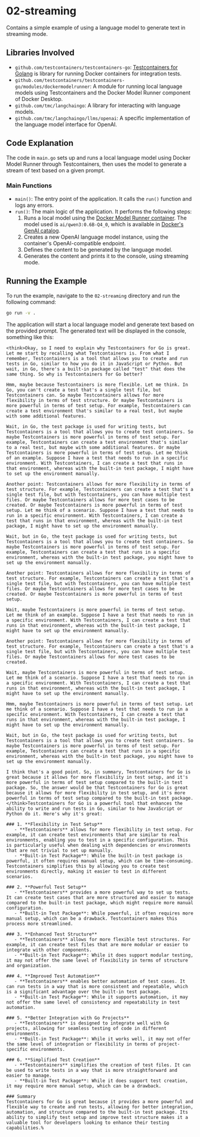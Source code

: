 # 02-streaming

Contains a simple example of using a language model to generate text in streaming mode.

## Libraries Involved

- `github.com/testcontainers/testcontainers-go`: [Testcontainers for Golang](https://github.com/testcontainers/testcontainers-go) is library for running Docker containers for integration tests.
- `github.com/testcontainers/testcontainers-go/modules/dockermodelrunner`: A module for running local language models using Testcontainers and the Docker Model Runner component of Docker Desktop.
- `github.com/tmc/langchaingo`: A library for interacting with language models.
- `github.com/tmc/langchaingo/llms/openai`: A specific implementation of the language model interface for OpenAI.

## Code Explanation

The code in `main.go` sets up and runs a local language model using Docker Model Runner through Testcontainers, then uses the model to generate a stream of text based on a given prompt.

### Main Functions

- `main()`: The entry point of the application. It calls the `run()` function and logs any errors.
- `run()`: The main logic of the application. It performs the following steps:
  1. Runs a local model using the [Docker Model Runner container](https://golang.testcontainers.org/modules/dockermodelrunner/). The model used is `ai/qwen3:0.6B-Q4_0`, which is available in [Docker's GenAI catalog](https://hub.docker.com/catalogs/gen-ai).
  2. Creates a new OpenAI language model instance, using the container's OpenAI-compatible endpoint.
  3. Defines the content to be generated by the language model.
  4. Generates the content and prints it to the console, using streaming mode.

## Running the Example

To run the example, navigate to the `02-streaming` directory and run the following command:

```sh
go run -v .
```

The application will start a local language model and generate text based on the provided prompt. The generated text will be displayed in the console, something like this:

```shell
<think>Okay, so I need to explain why Testcontainers for Go is great. Let me start by recalling what Testcontainers is. From what I remember, Testcontainers is a tool that allows you to create and run tests in Go, similar to how you do it in JavaScript or Python. But wait, in Go, there's a built-in package called "test" that does the same thing. So why is Testcontainers for Go better?

Hmm, maybe because Testcontainers is more flexible. Let me think. In Go, you can't create a test that's a single test file, but Testcontainers can. So maybe Testcontainers allows for more flexibility in terms of test structure. Or maybe Testcontainers is more powerful in terms of test setup. For example, Testcontainers can create a test environment that's similar to a real test, but maybe with some additional features.

Wait, in Go, the test package is used for writing tests, but Testcontainers is a tool that allows you to create test containers. So maybe Testcontainers is more powerful in terms of test setup. For example, Testcontainers can create a test environment that's similar to a real test, but maybe with some additional features. Or maybe Testcontainers is more powerful in terms of test setup. Let me think of an example. Suppose I have a test that needs to run in a specific environment. With Testcontainers, I can create a test that runs in that environment, whereas with the built-in test package, I might have to set up the environment manually.

Another point: Testcontainers allows for more flexibility in terms of test structure. For example, Testcontainers can create a test that's a single test file, but with Testcontainers, you can have multiple test files. Or maybe Testcontainers allows for more test cases to be created. Or maybe Testcontainers is more powerful in terms of test setup. Let me think of a scenario. Suppose I have a test that needs to run in a specific environment. With Testcontainers, I can create a test that runs in that environment, whereas with the built-in test package, I might have to set up the environment manually.

Wait, but in Go, the test package is used for writing tests, but Testcontainers is a tool that allows you to create test containers. So maybe Testcontainers is more powerful in terms of test setup. For example, Testcontainers can create a test that runs in a specific environment, whereas with the built-in test package, you might have to set up the environment manually.

Another point: Testcontainers allows for more flexibility in terms of test structure. For example, Testcontainers can create a test that's a single test file, but with Testcontainers, you can have multiple test files. Or maybe Testcontainers allows for more test cases to be created. Or maybe Testcontainers is more powerful in terms of test setup.

Wait, maybe Testcontainers is more powerful in terms of test setup. Let me think of an example. Suppose I have a test that needs to run in a specific environment. With Testcontainers, I can create a test that runs in that environment, whereas with the built-in test package, I might have to set up the environment manually.

Another point: Testcontainers allows for more flexibility in terms of test structure. For example, Testcontainers can create a test that's a single test file, but with Testcontainers, you can have multiple test files. Or maybe Testcontainers allows for more test cases to be created.

Wait, maybe Testcontainers is more powerful in terms of test setup. Let me think of a scenario. Suppose I have a test that needs to run in a specific environment. With Testcontainers, I can create a test that runs in that environment, whereas with the built-in test package, I might have to set up the environment manually.

Hmm, maybe Testcontainers is more powerful in terms of test setup. Let me think of a scenario. Suppose I have a test that needs to run in a specific environment. With Testcontainers, I can create a test that runs in that environment, whereas with the built-in test package, I might have to set up the environment manually.

Wait, but in Go, the test package is used for writing tests, but Testcontainers is a tool that allows you to create test containers. So maybe Testcontainers is more powerful in terms of test setup. For example, Testcontainers can create a test that runs in a specific environment, whereas with the built-in test package, you might have to set up the environment manually.

I think that's a good point. So, in summary, Testcontainers for Go is great because it allows for more flexibility in test setup, and it's more powerful in terms of test setup compared to the built-in test package. So, the answer would be that Testcontainers for Go is great because it allows for more flexibility in test setup, and it's more powerful in terms of test setup compared to the built-in test package.</think>Testcontainers for Go is a powerful tool that enhances the ability to write and run tests in Go, similar to how JavaScript or Python do it. Here's why it's great:

### 1. **Flexibility in Test Setup**
   - **Testcontainers** allows for more flexibility in test setup. For example, it can create test environments that are similar to real environments, enabling you to test in a specific configuration. This is particularly useful when dealing with dependencies or environments that are not trivial to set up manually.
   - **Built-in Test Package**: While the built-in test package is powerful, it often requires manual setup, which can be time-consuming. Testcontainers simplifies this by allowing you to create test environments directly, making it easier to test in different scenarios.

### 2. **Powerful Test Setup**
   - **Testcontainers** provides a more powerful way to set up tests. It can create test cases that are more structured and easier to manage compared to the built-in test package, which might require more manual configuration.
   - **Built-in Test Package**: While powerful, it often requires more manual setup, which can be a drawback. Testcontainers makes this process more streamlined.

### 3. **Enhanced Test Structure**
   - **Testcontainers** allows for more flexible test structures. For example, it can create test files that are more modular or easier to integrate with other components.
   - **Built-in Test Package**: While it does support modular testing, it may not offer the same level of flexibility in terms of structure and organization.

### 4. **Improved Test Automation**
   - **Testcontainers** enables better automation of test cases. It can run tests in a way that is more consistent and repeatable, which is a significant advantage over the built-in test package.
   - **Built-in Test Package**: While it supports automation, it may not offer the same level of consistency and repeatability in test automation.

### 5. **Better Integration with Go Projects**
   - **Testcontainers** is designed to integrate well with Go projects, allowing for seamless testing of code in different environments.
   - **Built-in Test Package**: While it works well, it may not offer the same level of integration or flexibility in terms of project-specific environments.

### 6. **Simplified Test Creation**
   - **Testcontainers** simplifies the creation of test files. It can be used to write tests in a way that is more straightforward and easier to manage.
   - **Built-in Test Package**: While it does support test creation, it may require more manual setup, which can be a drawback.

### Summary
Testcontainers for Go is great because it provides a more powerful and flexible way to create and run tests, allowing for better integration, automation, and structure compared to the built-in test package. Its ability to simplify test setup and improve test structure makes it a valuable tool for developers looking to enhance their testing capabilities.%
```
